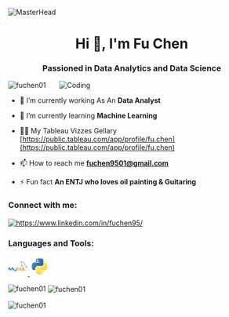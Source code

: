 

![MasterHead](https://www.dronahq.com/wp-content/uploads/2022/03/banner-database-gui.svg)

<h1 align="center">Hi 👋, I'm Fu Chen</h1>
<h3 align="center">Passioned in Data Analytics and Data Science</h3>

<img align="right" alt="Coding" width="400" src="https://r7q6w9z6.rocketcdn.me/career/wp-content/uploads/2020/03/hello.gif">

<p align="left"> <img src="https://komarev.com/ghpvc/?username=fuchen01&label=Profile%20views&color=0e75b6&style=flat" alt="fuchen01" /> </p>

- 💼 I’m currently working As An **Data Analyst**

- 🌱 I’m currently learning **Machine Learning**

- 👨‍💻 My Tableau Vizzes Gellary [https://public.tableau.com/app/profile/fu.chen](https://public.tableau.com/app/profile/fu.chen)

- 📫 How to reach me **fuchen9501@gmail.com**

- ⚡ Fun fact **An ENTJ who loves oil painting & Guitaring**

<h3 align="left">Connect with me:</h3>
<p align="left">
<a href="https://linkedin.com/in/https://www.linkedin.com/in/fuchen95/" target="blank"><img align="center" src="https://raw.githubusercontent.com/rahuldkjain/github-profile-readme-generator/master/src/images/icons/Social/linked-in-alt.svg" alt="https://www.linkedin.com/in/fuchen95/" height="30" width="40" /></a>
</p>

<h3 align="left">Languages and Tools:</h3>
<p align="left"> <a href="https://www.mysql.com/" target="_blank" rel="noreferrer"> <img src="https://raw.githubusercontent.com/devicons/devicon/master/icons/mysql/mysql-original-wordmark.svg" alt="mysql" width="40" height="40"/> </a> <a href="https://www.python.org" target="_blank" rel="noreferrer"> <img src="https://raw.githubusercontent.com/devicons/devicon/master/icons/python/python-original.svg" alt="python" width="40" height="40"/> </a> </p>

<p><img align="left" src="https://github-readme-stats.vercel.app/api/top-langs?username=fuchen01&show_icons=true&locale=en&layout=compact" alt="fuchen01" /></p>

<p>&nbsp;<img align="center" src="https://github-readme-stats.vercel.app/api?username=fuchen01&show_icons=true&locale=en" alt="fuchen01" /></p>

<p><img align="center" src="https://github-readme-streak-stats.herokuapp.com/?user=fuchen01&" alt="fuchen01" /></p>
